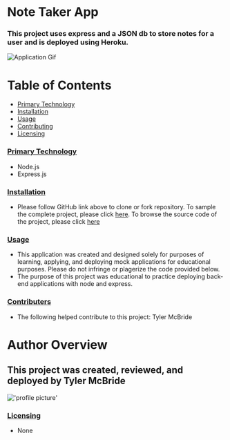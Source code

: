 # Note Taker App 
### This project uses express and a JSON db to store notes for a user and is deployed using Heroku.


![Application Gif](https://media.giphy.com/media/ZBcsymjPmcFT8xiUtL/giphy.gif)


# Table of Contents
* [Primary Technology](#technology)
* [Installation](#installation)
* [Usage](#usage)
* [Contributing](#contributing)
* [Licensing](#licensing)




### [Primary Technology](#technology)
* Node.js
* Express.js
### [Installation](#installation)
* Please follow GitHub link above to clone or fork repository. To sample the complete project, please click [here](https://arctic-beaver-89104.herokuapp.com/). To browse the source code of the project, please click [here](https://github.com/tymcbrid/Note_Taker)
### [Usage](#usage)
* This application was created and designed solely for purposes of learning, applying, and deploying mock applications for educational purposes. Please do not infringe or plagerize the code provided below.
* The purpose of this project was educational to practice deploying back-end applications with node and express. 
### [Contributers](#contributers)
* The following helped contribute to this project: Tyler McBride
# Author Overview
## This project was created, reviewed, and deployed by Tyler McBride 
!['profile picture'](https://avatars1.githubusercontent.com/u/36458808?v=4&s=1000)
### [Licensing](#licensing)
* None